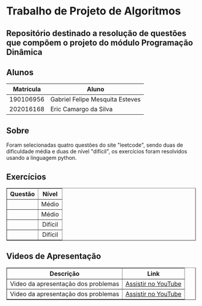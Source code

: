 
# Trabalho de Projeto de Algoritmos

## Repositório destinado a resolução de questões que compõem o projeto do módulo Programação Dinâmica

## Alunos
|Matrícula | Aluno |
| -- | -- |
| 190106956  |  Gabriel Felipe Mesquita Esteves |
| 202016168  |  Eric Camargo da Silva |

## Sobre 
Foram selecionadas quatro questões do site "leetcode", sendo duas de dificuldade média
e duas de nível "difícil", os exercícios foram resolvidos usando a linguagem python.

## Exercícios

<table border="1" style="width: 100%; text-align: center;">
    <thead>
        <tr>
            <th>Questão</th>
            <th>Nível</th>
        </tr>
    </thead>
    <tbody>
        <tr>
            <td><a href=" target="_blank"></a></td>
            <td>Médio</td>
        </tr>
        <tr>
            <td><a href="
            target="_blank"></a></td>
            <td>Médio</td>
        </tr>
        <tr>
            <td><a href= " target="_blank"></a></td>
            <td>Difícil</td>
        </tr>
        <tr>
            <td><a href= " target="_blank"></a></td>
            <td>Difícil</td>
        </tr>
    </tbody>
</table>


## Videos de Apresentação

<table border="1" style="width: 100%; text-align: center;">
    <thead>
        <tr>
            <th>Descrição</th>
            <th>Link</th>
        </tr>
    </thead>
    <tbody>
        <tr>
            <td>Video da apresentação dos problemas  </td>
            <td><a href="">Assistir no YouTube</a></td>
        </tr>
        <tr>
            <td>Video da apresentação dos problemas  </td>
            <td><a href="">Assistir no YouTube</a></td>
        </tr>
    </tbody>
</table>

